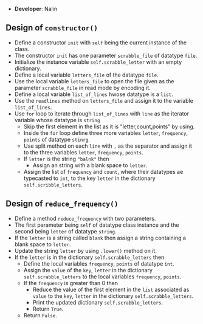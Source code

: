 - **Developer**: Nalin

## Design of `constructor()`

- Define a constructor `init` with `self` being the current instance of the class.
- The constructor `init` has one parameter `scrabble_file` of datatype `file`.
- Initialize the instance variable `self.scrabble_letter` with an empty dictionary.
- Define a local variable `letters_file` of the datatype `file`.
- Use the local variable `letters_file` to open the file given as the parameter `scrabble_file` in read mode by encoding it.
- Define a local variable `list_of_lines` hwose datatype is a `list`.
- Use the `readlines` method on `letters_file` and assign it to the variable `list_of_lines`.
- Use `for` loop to iterate through `list_of_lines` with `line` as the iterator variable whose datatype is `string`
    - Skip the first element in the list as it is "letter,count,points" by using.
    - Inside the `for` loop define three more variables `letter`, `frequency`, `points` of datatype `stinrg`.
    - Use split method on each `line` with `,` as the separator and assign it to the three variables `letter`, `frequency`, `points`.
    - If `letter` is the string `"balnk"` then
        - Assign an string with a blank space to `letter`.
    - Assign the list of `frequency` and `count`, where their datatypes ae typecasted to `int`, to the key `letter` in the  dictionary `self.scribble_letters`.


## Design of `reduce_frequency()`

- Define a method `reduce_frequency` with two parameters.
- The first parameter being `self` of datatype class instance and the second being `letter` of datatype `string`.
- If the `letter` is a string called `blank` then assign a string containing a blank space to `letter`.
- Update the string `letter` by using `.lower()` method on it.
- If the `letter` is in the dictionary `self.scrabble_letters` then
    - Define the local variables `frequency`, `points` of datatype `int`.
    - Assign the `value` of the `key`, `letter` in the dictionary `self.scrabble_letters` to the local variables `frequency`, `points`.
    - If the `frequency` is greater than 0 then
        - Reduce the value of the first element in the `list` associated as `value` to the `key`, `letter` in the dictionary `self.scrabble_letters`.
        - Print the updated dictionary `self.scrabble_letters`.
        - Return `True`.
    - Return `False`.


